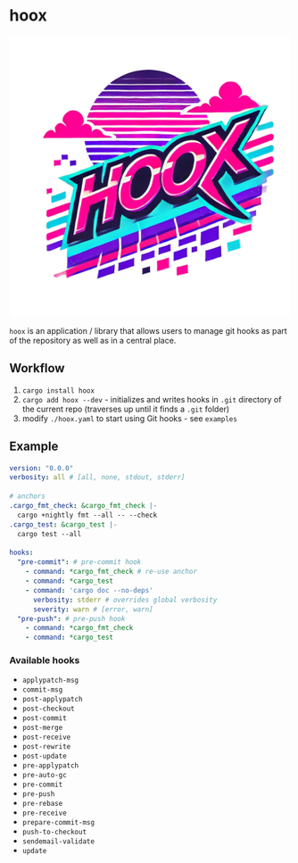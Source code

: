 # hoox

![](hoox.png)

`hoox` is an application / library that allows users to manage git hooks as part of the repository as well as in a central place.

## Workflow

1) `cargo install hoox`
2) `cargo add hoox --dev` - initializes and writes hooks in `.git` directory of the current repo (traverses up until it finds a `.git` folder)
3) modify `./hoox.yaml` to start using Git hooks - see `examples`

## Example

```yaml
version: "0.0.0"
verbosity: all # [all, none, stdout, stderr]

# anchors
.cargo_fmt_check: &cargo_fmt_check |-
  cargo +nightly fmt --all -- --check
.cargo_test: &cargo_test |-
  cargo test --all

hooks:
  "pre-commit": # pre-commit hook
    - command: *cargo_fmt_check # re-use anchor
    - command: *cargo_test
    - command: 'cargo doc --no-deps'
      verbosity: stderr # overrides global verbosity
      severity: warn # [error, warn]
  "pre-push": # pre-push hook
    - command: *cargo_fmt_check
    - command: *cargo_test

```

### Available hooks

- `applypatch-msg`
- `commit-msg`
- `post-applypatch`
- `post-checkout`
- `post-commit`
- `post-merge`
- `post-receive`
- `post-rewrite`
- `post-update`
- `pre-applypatch`
- `pre-auto-gc`
- `pre-commit`
- `pre-push`
- `pre-rebase`
- `pre-receive`
- `prepare-commit-msg`
- `push-to-checkout`
- `sendemail-validate`
- `update`
